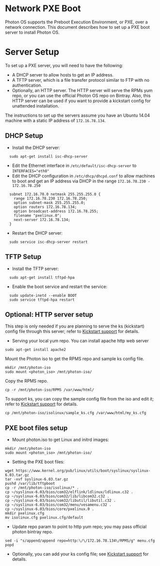 # Network PXE Boot

Photon OS supports the Preboot Execution Environment, or PXE, over a network connection. This document describes how to set up a PXE boot server to install Photon OS.

# Server Setup

To set up a PXE server, you will need to have the following:

* A DHCP server to allow hosts to get an IP address.
* A TFTP server, which is a file transfer protocol similar to FTP with no authentication.
* Optionally, an HTTP server. The HTTP server will serve the RPMs yum repo, or you can use the official Photon OS repo on Bintray. Also, this HTTP server can be used if you want to provide a kickstart config for unattended installation.

The instructions to set up the servers assume you have an Ubuntu 14.04 machine with a static IP address of `172.16.78.134`.

## DHCP Setup
* Install the DHCP server:
```
  sudo apt-get install isc-dhcp-server
```
* Edit the Ethernet interface in `/etc/default/isc-dhcp-server` to `INTERFACES="eth0"`
* Edit the DHCP configuration in `/etc/dhcp/dhcpd.conf` to allow machines to boot and get an IP address via DHCP in the range `172.16.78.230 - 172.16.78.250`
```
  subnet 172.16.78.0 netmask 255.255.255.0 {
    range 172.16.78.230 172.16.78.250;
    option subnet-mask 255.255.255.0;
    option routers 172.16.78.134;
    option broadcast-address 172.16.78.255;
    filename "pxelinux.0";
    next-server 172.16.78.134;
  }

```
* Restart the DHCP server: 
```
  sudo service isc-dhcp-server restart
```

## TFTP Setup
* Install the TFTP server:
```
  sudo apt-get install tftpd-hpa
```
* Enable the boot service and restart the service:
```
  sudo update-inetd --enable BOOT
  sudo service tftpd-hpa restart
```

## Optional: HTTP server setup

This step is only needed if you are planning to serve the ks (kickstart) config file through this server; refer to [Kickstart support](kickstart.md) for details.
* Serving your local yum repo.
You can install apache http web server
```
sudo apt-get install apache2
```
Mount the Photon iso to get the RPMS repo and sample ks config file.
```
mkdir /mnt/photon-iso
sudo mount <photon_iso> /mnt/photon-iso/
```
Copy the RPMS repo.
```
cp -r /mnt/photon-iso/RPMS /var/www/html/
```
To support ks, you can copy the sample config file from the iso and edit it; refer to [Kickstart support](kickstart.md) for details.
```
cp /mnt/photon-iso/isolinux/sample_ks.cfg /var/www/html/my_ks.cfg
```

## PXE boot files setup
* Mount photon.iso to get Linux and initrd images:
```
mkdir /mnt/photon-iso
sudo mount <photon_iso> /mnt/photon-iso/
```
* Setting the PXE boot files:
```
wget https://www.kernel.org/pub/linux/utils/boot/syslinux/syslinux-6.03.tar.gz
tar -xvf syslinux-6.03.tar.gz
pushd /var/lib/tftpboot
cp -r /mnt/photon-iso/isolinux/* .
cp ~/syslinux-6.03/bios/com32/elflink/ldlinux/ldlinux.c32 .
cp ~/syslinux-6.03/bios/com32/lib/libcom32.c32 .
cp ~/syslinux-6.03/bios/com32/libutil/libutil.c32 .
cp ~/syslinux-6.03/bios/com32/menu/vesamenu.c32 .
cp ~/syslinux-6.03/bios/core/pxelinux.0 .
mkdir pxelinux.cfg
mv isolinux.cfg pxelinux.cfg/default
```
* Update repo param to point to http yum repo; you may pass official photon bintray repo.
```
sed -i "s/append/append repo=http:\/\/172.16.78.134\/RPMS/g" menu.cfg
popd
```
* Optionally, you can add your ks config file; see [Kickstart support](kickstart.md) for details.

